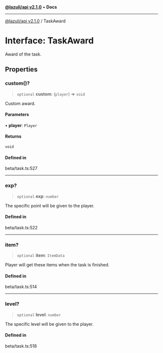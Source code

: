 [**@lazuli/api v2.1.0**](../README.md) • **Docs**

***

[@lazuli/api v2.1.0](../globals.md) / TaskAward

# Interface: TaskAward

Award of the task.

## Properties

### custom()?

> `optional` **custom**: (`player`) => `void`

Custom award.

#### Parameters

• **player**: `Player`

#### Returns

`void`

#### Defined in

beta/task.ts:527

***

### exp?

> `optional` **exp**: `number`

The specific point will be given to the player.

#### Defined in

beta/task.ts:522

***

### item?

> `optional` **item**: `ItemData`

Player will get these items when the task is finished.

#### Defined in

beta/task.ts:514

***

### level?

> `optional` **level**: `number`

The specific level will be given to the player.

#### Defined in

beta/task.ts:518

